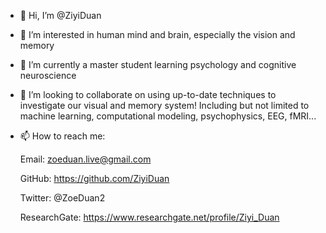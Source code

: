 - 👋 Hi, I’m @ZiyiDuan
- 👀 I’m interested in human mind and brain, especially the vision and memory
- 🌱 I’m currently a master student learning psychology and cognitive neuroscience
- 💞️ I’m looking to collaborate on using up-to-date techniques to investigate our visual and memory system! Including but not limited to machine learning, computational modeling, psychophysics, EEG, fMRI...
- 📫 How to reach me: 
     
     Email: zoeduan.live@gmail.com
     
     GitHub: https://github.com/ZiyiDuan  
     
     Twitter: @ZoeDuan2
     
     ResearchGate: https://www.researchgate.net/profile/Ziyi_Duan

<!---
ZiyiDuan/ZiyiDuan is a ✨ special ✨ repository because its `README.md` (this file) appears on your GitHub profile.
You can click the Preview link to take a look at your changes.
--->
